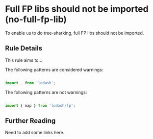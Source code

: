 # Full FP libs should not be imported (no-full-fp-lib)

To enable us to do tree-sharking, full FP libs should not be imported.

## Rule Details

This rule aims to...

The following patterns are considered warnings:

```js

import _ from 'lodash';

```

The following patterns are not warnings:

```js

import { map } from 'lodash/fp';

```

## Further Reading

Need to add some links here.
